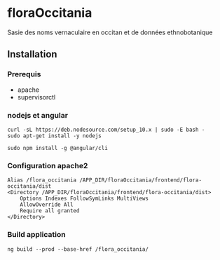 # floraOccitania
Sasie des noms vernaculaire en occitan et de données ethnobotanique



## Installation 
### Prerequis
* apache 
* supervisorctl

### nodejs et angular
```
curl -sL https://deb.nodesource.com/setup_10.x | sudo -E bash -
sudo apt-get install -y nodejs

sudo npm install -g @angular/cli
```
### Configuration apache2
```
Alias /flora_occitania /APP_DIR/floraOccitania/frontend/flora-occitania/dist
<Directory /APP_DIR/floraOccitania/frontend/flora-occitania/dist>
    Options Indexes FollowSymLinks MultiViews
    AllowOverride All
    Require all granted
</Directory>
```
### Build application
```
ng build --prod --base-href /flora_occitania/
```
